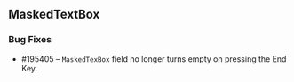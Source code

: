 ## MaskedTextBox

### Bug Fixes

* \#195405 – `MaskedTexBox` field no longer turns empty on pressing the End Key.